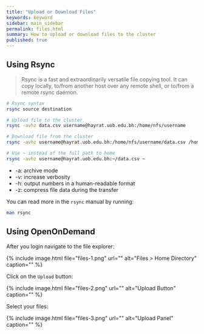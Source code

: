 ```yaml
---
title: "Upload or Download Files"
keywords: keyword
sidebar: main_sidebar
permalink: files.html
summary: How to upload or download files to the cluster 
published: true
---
```


## Using Rsync
> Rsync is a fast and extraordinarily versatile file copying tool. It can copy locally, to/from another host over any remote shell, or to/from a remote rsync daemon.

```bash
# Rsync syntax
rsync source destination

# Upload file to the cluster
rsync -avhz data.csv username@hayrat.uob.edu.bh:/home/nfs/username

# Download file from the cluster
rsync -avhz username@hayrat.uob.edu.bh:/home/nfs/username/data.csv /home/username

# Use ~ instead of the full path to home
rsync -avhz username@hayrat.uob.edu.bh:~/data.csv ~
```

- -a: archive mode
- -v: increase verbosity
- -h: output numbers in a human-readable format
- -z: compress file data during the transfer

You can read more in the `rsync` manual by running:
```bash
man rsync
```

## Using OpenOnDemand

After you login navigate to the file explorer:

{% include image.html file="files-1.png" url="" alt="Files > Home Directory" caption="" %}

Click on the `Upload` button:

{% include image.html file="files-2.png" url="" alt="Upload Button" caption="" %}

Select your files:

{% include image.html file="files-3.png" url="" alt="Upload Panel" caption="" %}
